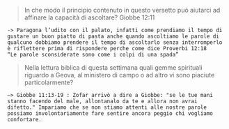 > In che modo il principio contenuto in questo versetto può aiutarci ad affinare la capacità di ascoltare? Giobbe 12:11

	-> Paragona l’udito con il palato, infatti come prendiamo il tempo di gustare un buon piatto di pasta anche quando ascoltiamo le parole di qualcuno dobbiamo prendere il tempo di ascoltarlo senza interromperlo è riflettere prima di rispondere perche come dice Proverbi 12:18 “Le parole sconsiderate sono come i colpi di una spada”

> Nella lettura biblica di questa settimana quali gemme spirituali riguardo a Geova, al ministero di campo o ad altro vi sono piaciute particolarmente?

	—> Giobbe 11:13-19 : Zofar arrivò a dire a Giobbe: "se le tue mani stanno facendo del male, allontanalo da te e allora non avrai difetto." Impariamo che se non stiamo attenti alle nostre parole possiamo involontariamente fare sentire ancora peggio chi vogliamo confortare.